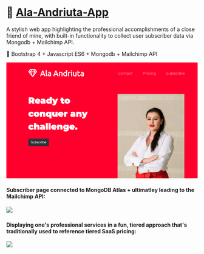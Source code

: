 # :dancer: [Ala-Andriuta-App](https://thawing-journey-87460.herokuapp.com/) 

 A stylish web app highlighting the professional accomplishments of a close friend of mine, with built-in functionality to collect user subscriber data via Mongodb + Mailchimp API.

 :telescope: Bootstrap 4 + Javascript ES6 + Mongodb + Mailchimp API
 
 
 

![](img/header.png)





#### Subscriber page connected to MongoDB Atlas + ultimatley leading to the Mailchimp API:
![](img/subscriberr.png)







#### Displaying one's professional services in a fun, tiered approach that's traditionally used to reference tiered SaaS pricing:
![](img/.png)

